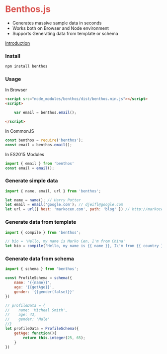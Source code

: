 # <span style="color:#d9534f;">Benthos.js</span>
 * Generates massive sample data in seconds
 * Works both on Browser and Node environment
 * Supports Generating data from template or schema

[Introduction](https://markocen.github.io/Benthos/index.html)

### Install
```bash
npm install benthos
```

### Usage
In Browser
```html
<script src="node_modules/benthos/dist/benthos.min.js"></script>
<script>

    var email = benthos.email();

</script>
```
In CommonJS
```javascript
const benthos = require('benthos');
const email = benthos.email();
```
In ES2015 Modules
```javascript
import { email } from 'benthos'
const email = email();
```

### Generate simple data
```javascript
import { name, email, url } from 'benthos';

let name = name(); // Harry Potter
let email = email('google.com'); // djeifl@google.com
let url = url({ host: 'markocen.com', path: 'blog' }) // http://markocen.com/blog
```

### Generate data from template
```javascript
import { compile } from 'benthos';

// bio = 'Hello, my name is Marko Cen, I'm from China'
let bio = compile('Hello, my name is {{ name }}, I\'m from {{ country }}');
```

### Generate data from schema
```javascript
import { schema } from 'benthos';

const ProfileSchema = schema({
    name: '{{name}}',
    age: '{{getAge}}',
    gender: '{{gender(false)}}'
})

// profileData = {
//    name: 'Micheal Smith',
//    age: 43,
//    gender: 'Male'
//}
let profileData = ProfileSchema({
    getAge: function(){
        return this.integer(25, 65);
    }
})
```
